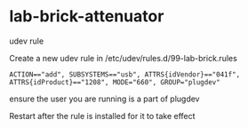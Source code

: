 # lab-brick-attenuator



udev rule

Create a new udev rule in /etc/udev/rules.d/99-lab-brick.rules

~~~~
ACTION=="add", SUBSYSTEMS=="usb", ATTRS{idVendor}=="041f", ATTRS{idProduct}=="1208", MODE="660", GROUP="plugdev"
~~~~

ensure the user you are running  is a part of plugdev

Restart after the rule is installed for it to take effect
